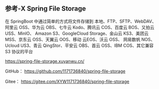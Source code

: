 



## 参考-X Spring File Storage


在 SpringBoot 中通过简单的方式将文件存储到 本地、FTP、SFTP、WebDAV、阿里云 OSS、华为云 OBS、七牛云 Kodo、腾讯云 COS、百度云 BOS、又拍云 USS、MinIO、 Amazon S3、GoogleCloud Storage、金山云 KS3、美团云 MSS、京东云 OSS、天翼云 OOS、移动 云EOS、沃云 OSS、 网易数帆 NOS、Ucloud US3、青云 QingStor、平安云 OBS、首云 OSS、IBM COS、其它兼容 S3 协议的平台

https://spring-file-storage.xuyanwu.cn/


GitHub：
https://github.com/1171736840/spring-file-storage

Gitee：
https://gitee.com/XYW1171736840/spring-file-storage
